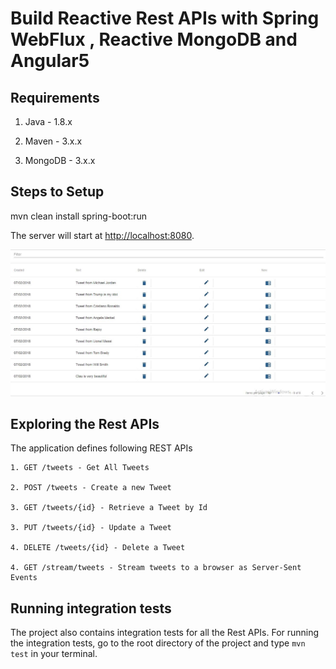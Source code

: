 # Build Reactive Rest APIs with Spring WebFlux , Reactive MongoDB and Angular5

## Requirements

1. Java - 1.8.x

2. Maven - 3.x.x

3. MongoDB - 3.x.x

## Steps to Setup

mvn clean install spring-boot:run

The server will start at <http://localhost:8080>.

![](images/TweetApp.JPG)

## Exploring the Rest APIs

The application defines following REST APIs

```
1. GET /tweets - Get All Tweets

2. POST /tweets - Create a new Tweet

3. GET /tweets/{id} - Retrieve a Tweet by Id

3. PUT /tweets/{id} - Update a Tweet

4. DELETE /tweets/{id} - Delete a Tweet

4. GET /stream/tweets - Stream tweets to a browser as Server-Sent Events
```

## Running integration tests

The project also contains integration tests for all the Rest APIs.
For running the integration tests, go to the root directory of the project and type `mvn test` in your terminal.